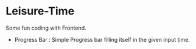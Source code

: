# Leisure-Time
Some fun coding with Frontend.

* Progress Bar : Simple Progress bar filling itself in the given input time.
